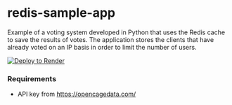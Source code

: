 # redis-sample-app

Example of a voting system developed in Python that uses the Redis cache to save the results of votes. 
The application stores the clients that have already voted on an IP basis in order to limit the number of users.

[![Deploy to Render](https://render.com/images/deploy-to-render-button.svg)](https://render.com/deploy)

### Requirements

- API key from https://opencagedata.com/